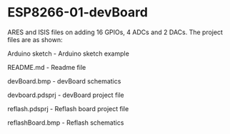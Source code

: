 # ESP8266-01-devBoard
ARES and ISIS files on adding 16 GPIOs, 4 ADCs and 2 DACs.
The project files are as shown:

Arduino sketch  -  Arduino sketch example

README.md  -  Readme file

devBoard.bmp  -  devBoard schematics

devboard.pdsprj  -  devBoard project file

reflash.pdsprj  -  Reflash board project file

reflashBoard.bmp  -  Reflash schematics   

